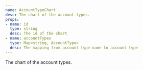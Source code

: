 ```yaml
---
name: AccountTypeChart
desc: The chart of the account types.
props:
- name: id
  type: string
  desc: The id of the chart
- name: accountTypes
  type: Map<string, AccountType>
  desc: The mapping from account type name to account type
---
```


The chart of the account types.
